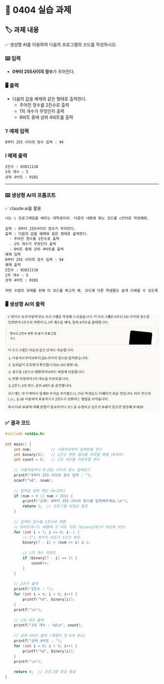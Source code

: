 # 📖 0404 실습 과제

## 🏷️ 과제 내용

✅ 생성형 AI를 이용하여 다음의 프로그램의 코드를 작성하시오. <br>
### ⌨️ 입력
- **0부터 255사이의 정수**가 주어진다.
### 🖥️ 출력
- 다음의 값을 예제와 같은 형태로 출력한다.
  - 주어진 정수를 2진수로 출력
  - 1의 개수가 무엇인지 출력
  - 8비트 중에 상위 4비트를 출력

### ❔ 예제 입력
```bash
0부터 255 사이의 정수 입력 : 94
```
### ❕ 예제 출력
```bash
2진수 : 01011110
1의 개수 : 5
상위 4비트 : 0101
```
---
### ⌨️ 생성형 AI의 프롬프트
✅ claude.ai를 활용

```bash
너는 c 프로그래밍을 배우는 대학생이야. 다음의 내용에 맞는 코드를 c언어로 작성해줘.
 
입력 : 0부터 255사이의 정수가 주어진다.
출력 : 다음의 값을 예제와 같은 형태로 출력한다.
  - 주어진 정수를 2진수로 출력
  - 1의 개수가 무엇인지 출력
  - 8비트 중에 상위 4비트를 출력
예제 입력
0부터 255 사이의 정수 입력 : 94
예제 출력
2진수 : 01011110
1의 개수 : 5
상위 4비트 : 0101

저번 수업의 과제를 위해 이 코드를 짜고자 해. 코드에 다른 학생들도 쉽게 이해할 수 있도록 구체적으로 주석 작성해줘.
```

### 🖥️ 생성형 AI의 출력
![출력](./0404_output.png)


### ✅ 결과 코드
```c
#include <stdio.h>

int main() {
    int num;         // 사용자로부터 입력받을 정수
    int binary[8];   // 2진수 변환 결과를 저장할 배열 (8비트)
    int count = 0;   // 1의 개수를 카운트할 변수

    // 사용자로부터 0~255 사이의 정수 입력받기
    printf("0부터 255 사이의 정수 입력 : ");
    scanf("%d", &num);

    // 입력값 범위 확인 (0~255)
    if (num < 0 || num > 255) {
        printf("오류: 0부터 255 사이의 정수를 입력해주세요.\n");
        return 1;  // 프로그램 비정상 종료
    }

    // 입력된 정수를 2진수로 변환
    // 8비트(0~7) 배열에 각 비트 저장 (binary[0]이 최상위 비트)
    for (int i = 7; i >= 0; i--) {
        // 2^i 위치의 비트가 1인지 확인
        binary[7 - i] = (num >> i) & 1;

        // 1의 개수 카운트
        if (binary[7 - i] == 1) {
            count++;
        }
    }

    // 2진수 출력
    printf("2진수 : ");
    for (int i = 0; i < 8; i++) {
        printf("%d", binary[i]);
    }
    printf("\n");

    // 1의 개수 출력
    printf("1의 개수 : %d\n", count);

    // 상위 4비트 출력 (배열의 첫 4개 원소)
    printf("상위 4비트 : ");
    for (int i = 0; i < 4; i++) {
        printf("%d", binary[i]);
    }
    printf("\n");

    return 0;  // 프로그램 정상 종료
}
```
